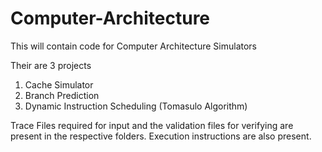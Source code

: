 # Computer-Architecture
This will contain code for Computer Architecture Simulators

Their are 3 projects 
  1) Cache Simulator
  2) Branch Prediction
  3) Dynamic Instruction Scheduling (Tomasulo Algorithm)

Trace Files required for input and the validation files for verifying are present in the respective folders.
Execution instructions are also present.
